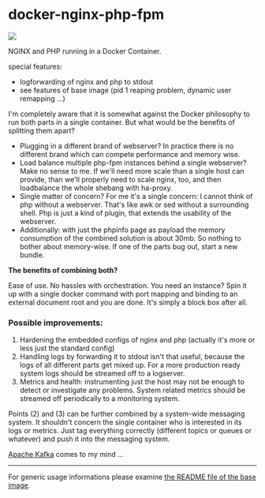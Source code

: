 # docker-nginx-php-fpm

[![](https://badge.imagelayers.io/sys42/docker-nginx-php-fpm:latest.svg)](https://imagelayers.io/?images=sys42/docker-nginx-php-fpm:latest 'Get your own badge on imagelayers.io')

NGINX and PHP running in a Docker Container.

special features:
  
  * logforwarding of nginx and php to stdout 
  * see features of base image (pid 1 reaping problem, dynamic user remapping ...)

I'm completely aware that it is somewhat against the Docker philosophy to run both parts in a single container. But what would be the benefits of splitting them apart? 

  * Plugging in a different brand of webserver? In practice there is no different brand which can compete performance and memory wise.
  * Load balance multiple php-fpm instances behind a single webserver? Make no sense to me. If we'll need more scale than a single host can provide, than we'll properly need to scale nginx, too, and then loadbalance the whole shebang with ha-proxy.
  * Single matter of concern? For me it's a single concern: I cannot think of php without a webserver. That's like awk or sed without a surrounding shell. Php is just a kind of plugin, that extends the usability of the webserver.
  * Additionally: with just the phpinfo page as payload the memory consumption of the combined solution is about 30mb. So nothing to bother about memory-wise. If one of the parts bug out, start a new bundle.

**The benefits of combining both?**

Ease of use. No hassles with orchestration. You need an instance? Spin it up with a single docker command with port mapping and binding to an external document root and you are done. It's simply a block box after all.

### Possible improvements:

  1. Hardening the embedded configs of nginx and php (actually it's more or less just the standard config)
  2. Handling logs by forwarding it to stdout isn't that useful, because the logs of all different parts get mixed up. For a more production ready system logs should be streamed off to a logserver.
  3. Metrics and health: instrumenting just the host may not be enough to detect or investigate any problems. System related metrics should be streamed off periodically to a monitoring system.

Points (2) and (3) can be further combined by a system-wide messaging system. It shouldn't concern the single container who is interested in its logs or metrics. Just tag everything correctly (different topics or queues or whatever) and push it into the messaging system. 

[Apache Kafka](http://kafka.apache.org/) comes to my mind ...


---------

For generic usage informations please examine [the README file of the base image](https://github.com/sys42/docker-base).

